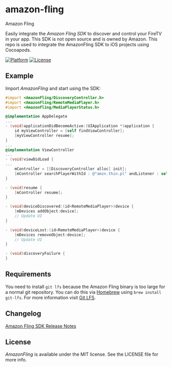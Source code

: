 # amazon-fling
Amazon Fling

Easily integrate the *Amazon Fling SDK* to discover and control your FireTV in your app.
This SDK is not open source and is owned by Amazon.
This repo is used to integrate the AmazonFling SDK to iOS projects using Cocoapods.

[![Platform](https://img.shields.io/badge/platform-iOS-lightgrey.svg?longCache=true&style=flat-square)](https://www.apple.com/de/ios)
[![License](https://img.shields.io/badge/license-MIT-lightgrey.svg?longCache=true&style=flat-square)](https://en.wikipedia.org/wiki/MIT_License)

## Example

Import *AmazonFling* and start using the SDK:

```objective-c
#import <AmazonFling/DiscoveryController.h>
#import <AmazonFling/RemoteMediaPlayer.h>
#import <AmazonFling/MediaPlayerStatus.h>

@implementation AppDelegate
...
- (void)applicationDidBecomeActive:(UIApplication *)application {
    id myViewController = [self findViewController];
    [myViewController resume];
}
...
@implementation ViewController
...
- (void)viewDidLoad {
...
    mController = [[DiscoveryController alloc] init];
    [mController searchPlayerWithId : @"amzn.thin.pl" andListener : self];
}

- (void)resume {
    [mController resume];
}

- (void)deviceDiscovered:(id<RemoteMediaPlayer>)device {
    [mDevices addObject:device];
    // Update UI
}

- (void)deviceLost:(id<RemoteMediaPlayer>)device {
    [mDevices removeObject:device];
    // Update UI
}

- (void)discoveryFailure {
}
```

## Requirements

You need to install `git lfs` because the Amazon Fling binary is too large for a normal git repository. You can do this via [Homebrew](https://brew.sh) using `brew install git-lfs`. For more information visit [Git LFS](https://git-lfs.github.com/).

## Changelog

[Amazon Fling SDK Release Notes](https://developer.amazon.com/docs/fling/release-notes.html)

## License

*AmazonFling* is available under the MIT license. See the LICENSE file for more info.
